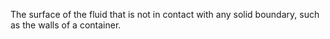 The surface of the fluid that is not in contact  with any solid boundary, such as the walls of a container. 
